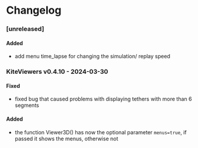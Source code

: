 # Changelog

### [unreleased]

#### Added
- add menu time_lapse for changing the simulation/ replay speed

### KiteViewers v0.4.10 - 2024-03-30

#### Fixed
- fixed bug that caused problems with displaying tethers with more than 6 segments

#### Added
- the function Viewer3D() has now the optional parameter `menus=true`, if passed it shows the menus, otherwise not



